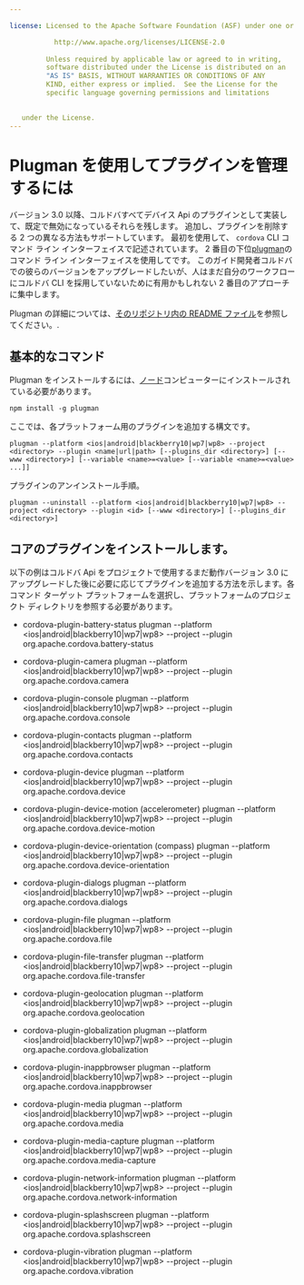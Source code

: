 ```yaml
---

license: Licensed to the Apache Software Foundation (ASF) under one or more contributor license agreements. See the NOTICE file distributed with this work for additional information regarding copyright ownership. The ASF licenses this file to you under the Apache License, Version 2.0 (the "License"); you may not use this file except in compliance with the License. You may obtain a copy of the License at

           http://www.apache.org/licenses/LICENSE-2.0
    
         Unless required by applicable law or agreed to in writing,
         software distributed under the License is distributed on an
         "AS IS" BASIS, WITHOUT WARRANTIES OR CONDITIONS OF ANY
         KIND, either express or implied.  See the License for the
         specific language governing permissions and limitations
    

   under the License.
---
```


# Plugman を使用してプラグインを管理するには

バージョン 3.0 以降、コルドバすべてデバイス Api のプラグインとして実装して、既定で無効になっているそれらを残します。 追加し、プラグインを削除する 2 つの異なる方法もサポートしています。 最初を使用して、 `cordova` CLI コマンド ライン インターフェイスで記述されています。 2 番目の下位[plugman][1]のコマンド ライン インターフェイスを使用してです。 このガイド開発者コルドバでの彼らのバージョンをアップグレードしたいが、人はまだ自分のワークフローにコルドバ CLI を採用していないために有用かもしれない 2 番目のアプローチに集中します。

 [1]: https://github.com/apache/cordova-plugman/

Plugman の詳細については、[そのリポジトリ内の README ファイル][2]を参照してください。.

 [2]: https://github.com/apache/cordova-plugman/blob/master/README.md

## 基本的なコマンド

Plugman をインストールするには、[ノード][3]コンピューターにインストールされている必要があります。

 [3]: http://nodejs.org/

    npm install -g plugman
    

ここでは、各プラットフォーム用のプラグインを追加する構文です。

    plugman --platform <ios|android|blackberry10|wp7|wp8> --project <directory> --plugin <name|url|path> [--plugins_dir <directory>] [--www <directory>] [--variable <name>=<value> [--variable <name>=<value> ...]]
    

プラグインのアンインストール手順。

    plugman --uninstall --platform <ios|android|blackberry10|wp7|wp8> --project <directory> --plugin <id> [--www <directory>] [--plugins_dir <directory>]
    

## コアのプラグインをインストールします。

以下の例はコルドバ Api をプロジェクトで使用するまだ動作バージョン 3.0 にアップグレードした後に必要に応じてプラグインを追加する方法を示します。各コマンド ターゲット プラットフォームを選択し、プラットフォームのプロジェクト ディレクトリを参照する必要があります。

*   cordova-plugin-battery-status plugman --platform <ios|android|blackberry10|wp7|wp8> --project <directory> --plugin org.apache.cordova.battery-status

*   cordova-plugin-camera plugman --platform <ios|android|blackberry10|wp7|wp8> --project <directory> --plugin org.apache.cordova.camera

*   cordova-plugin-console plugman --platform <ios|android|blackberry10|wp7|wp8> --project <directory> --plugin org.apache.cordova.console

*   cordova-plugin-contacts plugman --platform <ios|android|blackberry10|wp7|wp8> --project <directory> --plugin org.apache.cordova.contacts

*   cordova-plugin-device plugman --platform <ios|android|blackberry10|wp7|wp8> --project <directory> --plugin org.apache.cordova.device

*   cordova-plugin-device-motion (accelerometer) plugman --platform <ios|android|blackberry10|wp7|wp8> --project <directory> --plugin org.apache.cordova.device-motion

*   cordova-plugin-device-orientation (compass) plugman --platform <ios|android|blackberry10|wp7|wp8> --project <directory> --plugin org.apache.cordova.device-orientation

*   cordova-plugin-dialogs plugman --platform <ios|android|blackberry10|wp7|wp8> --project <directory> --plugin org.apache.cordova.dialogs

*   cordova-plugin-file plugman --platform <ios|android|blackberry10|wp7|wp8> --project <directory> --plugin org.apache.cordova.file

*   cordova-plugin-file-transfer plugman --platform <ios|android|blackberry10|wp7|wp8> --project <directory> --plugin org.apache.cordova.file-transfer

*   cordova-plugin-geolocation plugman --platform <ios|android|blackberry10|wp7|wp8> --project <directory> --plugin org.apache.cordova.geolocation

*   cordova-plugin-globalization plugman --platform <ios|android|blackberry10|wp7|wp8> --project <directory> --plugin org.apache.cordova.globalization

*   cordova-plugin-inappbrowser plugman --platform <ios|android|blackberry10|wp7|wp8> --project <directory> --plugin org.apache.cordova.inappbrowser

*   cordova-plugin-media plugman --platform <ios|android|blackberry10|wp7|wp8> --project <directory> --plugin org.apache.cordova.media

*   cordova-plugin-media-capture plugman --platform <ios|android|blackberry10|wp7|wp8> --project <directory> --plugin org.apache.cordova.media-capture

*   cordova-plugin-network-information plugman --platform <ios|android|blackberry10|wp7|wp8> --project <directory> --plugin org.apache.cordova.network-information

*   cordova-plugin-splashscreen plugman --platform <ios|android|blackberry10|wp7|wp8> --project <directory> --plugin org.apache.cordova.splashscreen

*   cordova-plugin-vibration plugman --platform <ios|android|blackberry10|wp7|wp8> --project <directory> --plugin org.apache.cordova.vibration
